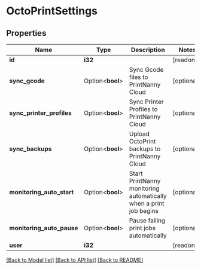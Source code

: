 # OctoPrintSettings

## Properties

Name | Type | Description | Notes
------------ | ------------- | ------------- | -------------
**id** | **i32** |  | [readonly]
**sync_gcode** | Option<**bool**> | Sync Gcode files to PrintNanny Cloud | [optional]
**sync_printer_profiles** | Option<**bool**> | Sync Printer Profiles to PrintNanny Cloud | [optional]
**sync_backups** | Option<**bool**> | Upload OctoPrint backups to PrintNanny Cloud | [optional]
**monitoring_auto_start** | Option<**bool**> | Start PrintNanny monitoring automatically when a print job begins | [optional]
**monitoring_auto_pause** | Option<**bool**> | Pause failing print jobs automatically | [optional]
**user** | **i32** |  | [readonly]

[[Back to Model list]](../README.md#documentation-for-models) [[Back to API list]](../README.md#documentation-for-api-endpoints) [[Back to README]](../README.md)


